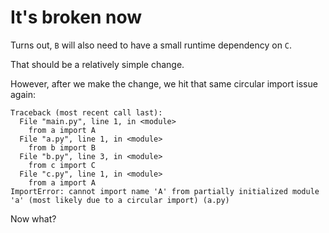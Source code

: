 # It's broken now

Turns out, `B` will also need to have a small runtime dependency on `C`.

That should be a relatively simple change.

However, after we make the change, we hit that same circular import issue again:

```
Traceback (most recent call last):
  File "main.py", line 1, in <module>
    from a import A
  File "a.py", line 1, in <module>
    from b import B
  File "b.py", line 3, in <module>
    from c import C
  File "c.py", line 1, in <module>
    from a import A
ImportError: cannot import name 'A' from partially initialized module 'a' (most likely due to a circular import) (a.py)
```

Now what?
